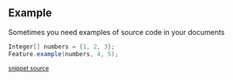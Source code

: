<!--
This file was generate by MarkdownSnippets.
Source File: /you_doc.source.md
To change this file edit the source file and then re-run the generation using either the dotnet global tool (https://github.com/SimonCropp/MarkdownSnippets#markdownsnippetstool) or using the api (https://github.com/SimonCropp/MarkdownSnippets#running-as-a-unit-test).
-->
## Example

Sometimes you need examples of source code in your documents

<!-- snippet: my_example -->
```cs
Integer[] numbers = {1, 2, 3};
Feature.example(numbers, 4, 5);
```
<sup>[snippet source](/your_source.file.cs#L1-L4)</sup>
<!-- endsnippet -->

